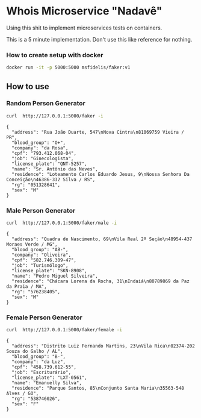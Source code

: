 # Whois Microservice "Nadavê"

Using this shit to implement microservices tests on containers.

This is a 5 minute implementation. Don't use this like reference for nothing. 

### How to create setup with docker

```sh
docker run -it -p 5000:5000 msfidelis/faker:v1

```

## How to use 

### Random Person Generator

```sh
curl  http://127.0.0.1:5000/faker -i
```

```
{
  "address": "Rua João Duarte, 547\nNova Cintra\n81069759 Vieira / PR",
  "blood_group": "O+",
  "company": "da Rosa",
  "cpf": "793.412.068-04",
  "job": "Ginecologista",
  "license_plate": "QNT-5257",
  "name": "Sr. Antônio das Neves",
  "residence": "Loteamento Carlos Eduardo Jesus, 9\nNossa Senhora Da Conceição\n46386-332 Silva / RS",
  "rg": "051328641",
  "sex": "M"
}
```

### Male Person Generator

```sh
curl  http://127.0.0.1:5000/faker/male -i
```

```
{
  "address": "Quadra de Nascimento, 69\nVila Real 2ª Seção\n48954-437 Moraes Verde / MG",
  "blood_group": "AB-",
  "company": "Oliveira",
  "cpf": "582.746.309-47",
  "job": "Turismólogo",
  "license_plate": "SKN-8908",
  "name": "Pedro Miguel Silveira",
  "residence": "Chácara Lorena da Rocha, 31\nIndaiá\n80789869 da Paz da Praia / MA",
  "rg": "576238405",
  "sex": "M"
}
```


### Female Person Generator

```sh
curl  http://127.0.0.1:5000/faker/female -i
```

```
{
  "address": "Distrito Luiz Fernando Martins, 23\nVila Rica\n02374-202 Souza do Galho / AL",
  "blood_group": "B-",
  "company": "da Luz",
  "cpf": "458.739.612-55",
  "job": "Escriturário",
  "license_plate": "LXT-0561",
  "name": "Emanuelly Silva",
  "residence": "Parque Santos, 85\nConjunto Santa Maria\n35563-548 Alves / GO",
  "rg": "538746026",
  "sex": "F"
}
```